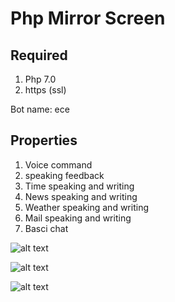 # Php Mirror Screen
## Required
1. Php 7.0
2. https (ssl)

Bot name: ece

## Properties
1. Voice command
2. speaking feedback
3. Time speaking and writing
4. News  speaking and writing
5. Weather speaking and writing
6. Mail speaking and writing
7. Basci chat

![alt text](https://image.ibb.co/iOoiae/Screenshot_1.png "Logo Title Text 1")

![alt text](https://i.hizliresim.com/g6P3A0.png "Logo Title Text 2")

![alt text](https://i.hizliresim.com/9NYJ5Z.png "Logo Title Text 3")
